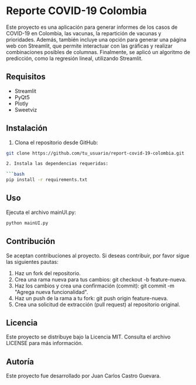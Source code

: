 # Reporte COVID-19 Colombia

Este proyecto es una aplicación para generar informes de los casos de COVID-19 en Colombia, las vacunas, la repartición de vacunas y prioridades. Además, también incluye una opción para generar una página web con Streamlit, que permite interactuar con las gráficas y realizar combinaciones posibles de columnas. Finalmente, se aplicó un algoritmo de predicción, como la regresión lineal, utilizando Streamlit.

## Requisitos

- Streamlit
- PyQt5
- Plotly
- Sweetviz

## Instalación

1. Clona el repositorio desde GitHub:

```bash
git clone https://github.com/tu_usuario/report-covid-19-colombia.git

2. Instala las dependencias requeridas:

```bash
pip install -r requirements.txt
```
## Uso

Ejecuta el archivo mainUI.py:

```bash
python mainUI.py
```
## Contribución

Se aceptan contribuciones al proyecto. Si deseas contribuir, por favor sigue las siguientes pautas:

1. Haz un fork del repositorio.
2. Crea una rama nueva para tus cambios: git checkout -b feature-nueva.
3. Haz los cambios y crea una confirmación (commit): git commit -m "Agrega nueva funcionalidad".
4. Haz un push de la rama a tu fork: git push origin feature-nueva.
5. Crea una solicitud de extracción (pull request) al repositorio original.

## Licencia

Este proyecto se distribuye bajo la Licencia MIT. Consulta el archivo LICENSE para más información.

## Autoría

Este proyecto fue desarrollado por Juan Carlos Castro Guevara.
